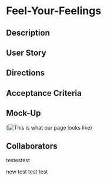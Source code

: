 # Feel-Your-Feelings

## Description

## User Story

## Directions 

## Acceptance Criteria

## Mock-Up 
(![This is what our page looks like ](./Assets/main1.png))


## Collaborators 

testestest


new test test test
